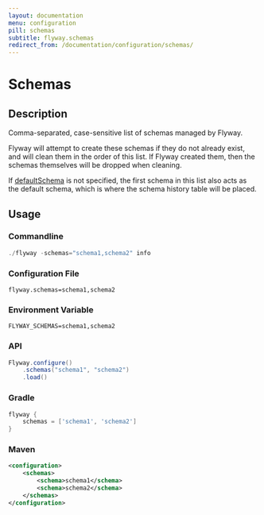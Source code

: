 ```yaml
---
layout: documentation
menu: configuration
pill: schemas
subtitle: flyway.schemas
redirect_from: /documentation/configuration/schemas/
---
```


# Schemas

## Description
Comma-separated, case-sensitive list of schemas managed by Flyway.

Flyway will attempt to create these schemas if they do not already exist, and will clean them in the order of this list.
If Flyway created them, then the schemas themselves will be dropped when cleaning.

If [defaultSchema](/documentation/configuration/parameters/defaultSchema) is not specified, the first schema in this list also acts as the default schema, which is where the schema history table will be placed.

## Usage

### Commandline
```powershell
./flyway -schemas="schema1,schema2" info
```

### Configuration File
```properties
flyway.schemas=schema1,schema2
```

### Environment Variable
```properties
FLYWAY_SCHEMAS=schema1,schema2
```

### API
```java
Flyway.configure()
    .schemas("schema1", "schema2")
    .load()
```

### Gradle
```groovy
flyway {
    schemas = ['schema1', 'schema2']
}
```

### Maven
```xml
<configuration>
    <schemas>
        <schema>schema1</schema>
        <schema>schema2</schema>
    </schemas>
</configuration>
```
